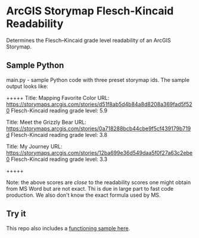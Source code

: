 # ArcGIS Storymap Flesch-Kincaid Readability
Determines the Flesch–Kincaid grade level readability of an ArcGIS Storymap.

## Sample Python
main.py - sample  Python code with three preset storymap ids.  The sample output looks like:

+++++
Title: Mapping Favorite Color
URL: https://storymaps.arcgis.com/stories/d51f8ab5d4b84a8d8208a369fad5f520
Flesch-Kincaid reading grade level:  5.9
  
Title: Meet the Grizzly Bear
URL: https://storymaps.arcgis.com/stories/0a718288bcb44cbe9f5cf439179b719d
Flesch-Kincaid reading grade level:  3.8
  
Title: My Journey
URL: https://storymaps.arcgis.com/stories/12ba699e36d549daa5f0f27a63c2ebe0
Flesch-Kincaid reading grade level:  3.3

+++++

Note: the above scores are *close* to the readability scores one might obtain from MS Word but are not exact.  Thi is due in large
part to fast code production.  We also don't know the exact formula used by MS.

## Try it

This repo also includes a [functioning sample here](https://trbaker.github.io/storyMapReadability/).





